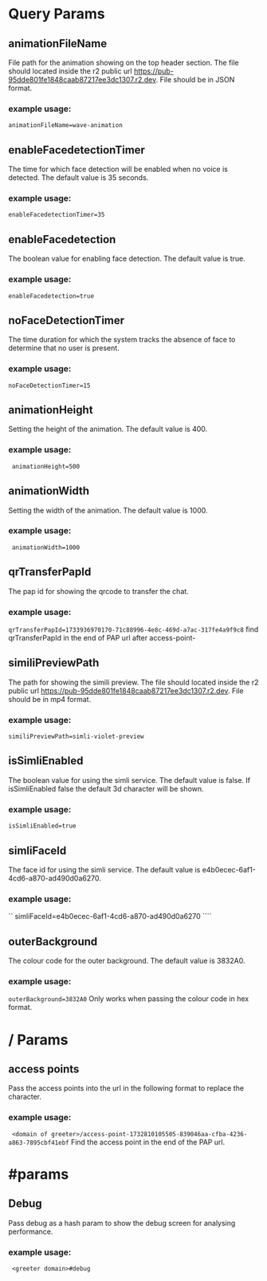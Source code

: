 # Query Params 

## animationFileName 
File path for the animation showing on the top header section. The file should located inside the r2 public url https://pub-95dde801fe1848caab87217ee3dc1307.r2.dev. File should be in JSON format. 
### example usage:
`` animationFileName=wave-animation ``

## enableFacedetectionTimer
The time for which face detection will be enabled when no voice is detected. The default value is 35 seconds.

### example usage:  
`` enableFacedetectionTimer=35 ``

## enableFacedetection
The boolean value for enabling face detection. The default value is true.
### example usage:
`` enableFacedetection=true ``

## noFaceDetectionTimer
The time duration for which the system tracks the absence of face to determine that no user is present.

### example usage:
`` noFaceDetectionTimer=15 ``


## animationHeight
Setting the height of the animation. The default value is 400.
### example usage:
`` animationHeight=500``

## animationWidth
Setting the width of the animation. The default value is 1000.
### example usage:
`` animationWidth=1000``

## qrTransferPapId
The pap id for showing the qrcode to transfer the chat.
### example usage:
`` qrTransferPapId=1733936970170-71c88996-4e8c-469d-a7ac-317fe4a9f9c8 ``
find qrTransferPapId in the end of PAP url after access-point-


## similiPreviewPath 
The path for showing the simili preview. The file should located inside the r2 public url https://pub-95dde801fe1848caab87217ee3dc1307.r2.dev. File should be in mp4 format.
### example usage:
`` similiPreviewPath=simli-violet-preview ``

## isSimliEnabled
The boolean value for using the simli service. The default value is false.
If isSimliEnabled false the default 3d character will be shown.
### example usage:
`` isSimliEnabled=true ``

## simliFaceId
The face id for using the simli service. The default value is e4b0ecec-6af1-4cd6-a870-ad490d0a6270.
### example usage:
`` simliFaceId=e4b0ecec-6af1-4cd6-a870-ad490d0a6270 ```` 

## outerBackground
The colour code for the outer background. The default value is 3832A0.
### example usage:
`` outerBackground=3832A0 ``
Only works when passing the colour code in hex format.

# / Params
## access points
Pass the access points into the url in the following format to replace the character.
### example usage:
`` <domain of greeter>/access-point-1732810105505-839046aa-cfba-4236-a863-7895cbf41ebf``
Find the access point in the end of the PAP url.


# #params
## Debug
Pass debug as a hash param to show the debug screen for analysing performance.
### example usage:
`` <greeter domain>#debug``

